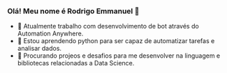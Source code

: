 ### Olá! Meu nome é Rodrigo Emmanuel 👋

<!--
**RodrigoEmmanuel/RodrigoEmmanuel** is a ✨ _special_ ✨ repository because its `README.md` (this file) appears on your GitHub profile.

Here are some ideas to get you started:

- 💬 Ask me about ...
- 📫 How to reach me: ...
- 😄 Pronouns: ...
- ⚡ Fun fact: ...
-->

- 🔭 Atualmente trabalho com desenvolvimento de bot através do Automation Anywhere.
- 🌱 Estou aprendendo python para ser capaz de automatizar tarefas e analisar dados.
- 🤔 Procurando projeos e desafios para me desenvolver na linguagem e bibliotecas relacionadas a Data Science.


